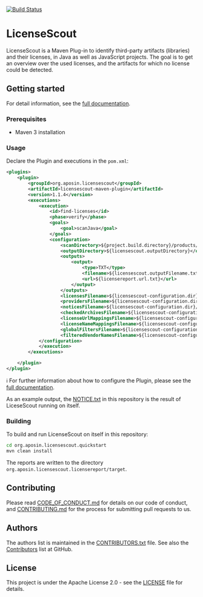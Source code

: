 [![Build Status](https://travis-ci.org/aposin/LicenseScout.svg?branch=master)](https://travis-ci.org/aposin/LicenseScout)

# LicenseScout

LicenseScout is a Maven Plug-in to identify third-party artifacts (libraries) and their licenses, in Java as well as JavaScript projects.
The goal is to get an overview over the used licenses, and the artifacts for which no license could be detected.

## Getting started

For detail information, see the [full documentation](org.aposin.licensescout.core/doc/documentation.adoc).

### Prerequisites

* Maven 3 installation

### Usage

Declare the Plugin and executions in the `pom.xml`:

```xml
<plugins>
    <plugin>
        <groupId>org.aposin.licensescout</groupId>
        <artifactId>licensescout-maven-plugin</artifactId>
        <version>1.1.4</version>
        <executions>
            <execution>
                <id>find-licenses</id>
                <phase>verify</phase>
                <goals>
                    <goal>scanJava</goal>
                </goals>
                <configuration>
                    <scanDirectory>${project.build.directory}/products/my.product/win32/win32/x86/plugins/</scanDirectory>
                    <outputDirectory>${licensescout.outputDirectory}</outputDirectory>
                    <outputs>
                        <output>
                            <type>TXT</type>
                            <filename>${licensescout.outputFilename.txt}</filename>
                            <url>${licensereport.url.txt}</url>
                        </output>
                    </outputs>
                    <licensesFilename>${licensescout-configuration.dir}/licenses.xml</licensesFilename>
                    <providersFilename>${licensescout-configuration.dir}/providers.xml</providersFilename>
                    <noticesFilename>${licensescout-configuration.dir}/notices.xml</noticesFilename>
                    <checkedArchivesFilename>${licensescout-configuration.dir}/checkedarchives.csv</checkedArchivesFilename>
                    <licenseUrlMappingsFilename>${licensescout-configuration.dir}/urlmappings.csv</licenseUrlMappingsFilename>
                    <licenseNameMappingsFilename>${licensescout-configuration.dir}/namemappings.csv</licenseNameMappingsFilename>
                    <globalFiltersFilename>${licensescout-configuration.dir}/globalfilters.csv</globalFiltersFilename>
                    <filteredVendorNamesFilename>${licensescout-configuration.dir}/filteredvendornames.csv</filteredVendorNamesFilename>
            </configuration>
            </execution>
        </executions>

    </plugin>
</plugin>
```

:information_source: For further information about how to configure the Plugin, please see the [full documentation](org.aposin.licensescout.core/doc/documentation.adoc).

As an example output, the [NOTICE.txt](NOTICE.txt) in this repository is the result of LiceseScout running on itself.

### Building

To build and run LicenseScout on itself in this repository:

```bash
cd org.aposin.licensescout.quickstart
mvn clean install
```

The reports are written to the directory `org.aposin.licensescout.licensereport/target`.

## Contributing

Please read [CODE_OF_CONDUCT.md](CODE_OF_CONDUCT.md) for details on our code of conduct, and [CONTRIBUTING.md](CONTRIBUTING.md) for the process for submitting pull requests to us.

## Authors

The authors list is maintained in the [CONTRIBUTORS.txt](CONTRIBUTORS.txt) file.
See also the [Contributors](https://github.com/aposin/LicenseScout/graphs/contributors) list at GitHub.

## License

This project is under the Apache License 2.0 - see the [LICENSE](LICENSE) file for details.  
